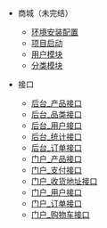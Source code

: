 - 商城（未完结）
    - [环境安装配置](mmal/centos.md)
    - [项目启动](mmal/idea.md)
    - [用户模块](mmal/user.md)
    - [分类模块](mmal/category.md)
  
- 接口
  - [后台_产品接口](mmal/后台_产品接口.md)
  - [后台_品类接口](mmal/后台_品类接口.md)
  - [后台_用户接口](mmal/后台_用户接口.md)
  - [后台_统计接口](mmal/后台_统计接口.md)
  - [后台_订单接口](mmal/后台_订单接口.md)
  - [门户_产品接口](mmal/门户_产品接口.md)
  - [门户_支付接口](mmal/门户_支付接口.md)
  - [门户_收货地址接口](mmal/门户_收货地址接口.md)
  - [门户_用户接口](mmal/门户_用户接口.md)
  - [门户_订单接口](mmal/门户_订单接口.md)
  - [门户_购物车接口](mmal/门户_购物车接口.md)